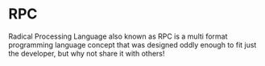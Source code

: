 # RPC
Radical Processing Language also known as RPC is a multi format programming language concept that was designed oddly enough to fit just the developer, but why not share it with others!
